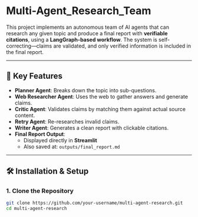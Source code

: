 # Multi-Agent_Research_Team

This project implements an autonomous team of AI agents that can research any given topic and produce a final report with **verifiable citations**, using a **LangGraph-based workflow**. The system is self-correcting—claims are validated, and only verified information is included in the final report.

---

## 📌 Key Features

- **Planner Agent**: Breaks down the topic into sub-questions.
- **Web Researcher Agent**: Uses the web to gather answers and generate claims.
- **Critic Agent**: Validates claims by matching them against actual source content.
- **Retry Agent**: Re-researches invalid claims.
- **Writer Agent**: Generates a clean report with clickable citations.
- **Final Report Output**:
  - Displayed directly in **Streamlit**
  - Also saved at: `outputs/final_report.md`

---

## 🛠️ Installation & Setup

### 1. Clone the Repository

```bash
git clone https://github.com/your-username/multi-agent-research.git
cd multi-agent-research


